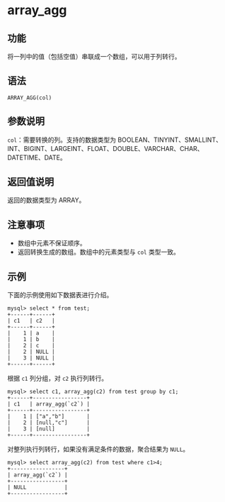 # array_agg

## 功能

将一列中的值（包括空值）串联成一个数组，可以用于列转行。

## 语法

`ARRAY_AGG(col)`

## 参数说明

`col`：需要转换的列。支持的数据类型为 BOOLEAN、TINYINT、SMALLINT、INT、BIGINT、LARGEINT、FLOAT、DOUBLE、VARCHAR、CHAR、DATETIME、DATE。

## 返回值说明

返回的数据类型为 ARRAY。

## 注意事项

* 数组中元素不保证顺序。
* 返回转换生成的数组。数组中的元素类型与 `col` 类型一致。

## 示例

下面的示例使用如下数据表进行介绍。

```Plain Text
mysql> select * from test;
+------+------+
| c1   | c2   |
+------+------+
|    1 | a    |
|    1 | b    |
|    2 | c    |
|    2 | NULL |
|    3 | NULL |
+------+------+
```

根据 `c1` 列分组，对 `c2` 执行列转行。

```Plain Text
mysql> select c1, array_agg(c2) from test group by c1;
+------+-----------------+
| c1   | array_agg(`c2`) |
+------+-----------------+
|    1 | ["a","b"]       |
|    2 | [null,"c"]      |
|    3 | [null]          |
+------+-----------------+
```

对整列执行列转行，如果没有满足条件的数据，聚合结果为 `NULL`。

```Plain Text
mysql> select array_agg(c2) from test where c1>4;
+-----------------+
| array_agg(`c2`) |
+-----------------+
| NULL            |
+-----------------+
```
